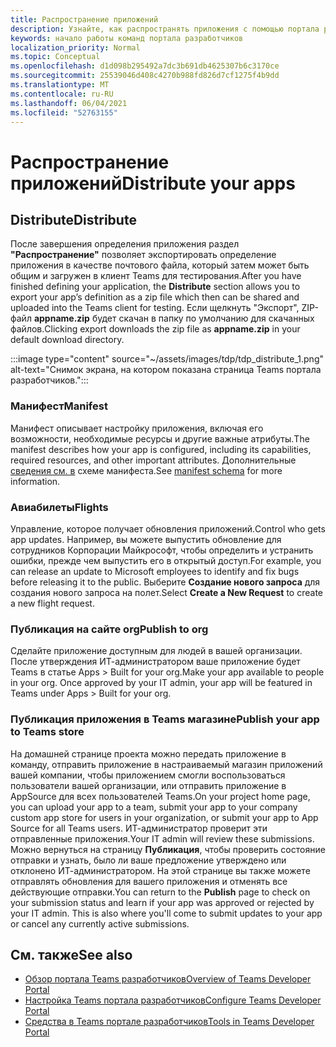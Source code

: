 ```yaml
---
title: Распространение приложений
description: Узнайте, как распространять приложения с помощью портала разработчиков для Microsoft Teams.
keywords: начало работы команд портала разработчиков
localization_priority: Normal
ms.topic: Conceptual
ms.openlocfilehash: d1d098b295492a7dc3b691db4625307b6c3170ce
ms.sourcegitcommit: 25539046d408c4270b988fd826d7cf1275f4b9dd
ms.translationtype: MT
ms.contentlocale: ru-RU
ms.lasthandoff: 06/04/2021
ms.locfileid: "52763155"
---
```

# <a name="distribute-your-apps"></a><span data-ttu-id="ac0f4-104">Распространение приложений</span><span class="sxs-lookup"><span data-stu-id="ac0f4-104">Distribute your apps</span></span>

## <a name="distribute"></a><span data-ttu-id="ac0f4-105">Distribute</span><span class="sxs-lookup"><span data-stu-id="ac0f4-105">Distribute</span></span>

<span data-ttu-id="ac0f4-106">После завершения определения приложения раздел **"Распространение"** позволяет экспортировать определение приложения в качестве почтового файла, который затем может быть общим и загружен в клиент Teams для тестирования.</span><span class="sxs-lookup"><span data-stu-id="ac0f4-106">After you have finished defining your application, the **Distribute** section allows you to export your app’s definition as a zip file which then can be shared and uploaded into the Teams client for testing.</span></span> <span data-ttu-id="ac0f4-107">Если щелкнуть "Экспорт", ZIP-файл **appname.zip** будет скачан в папку по умолчанию для скачанных файлов.</span><span class="sxs-lookup"><span data-stu-id="ac0f4-107">Clicking export downloads the zip file as **appname.zip** in your default download directory.</span></span>

:::image type="content" source="~/assets/images/tdp/tdp_distribute_1.png" alt-text="Снимок экрана, на котором показана страница Teams портала разработчиков.":::

### <a name="manifest"></a><span data-ttu-id="ac0f4-109">Манифест</span><span class="sxs-lookup"><span data-stu-id="ac0f4-109">Manifest</span></span>

<span data-ttu-id="ac0f4-110">Манифест описывает настройку приложения, включая его возможности, необходимые ресурсы и другие важные атрибуты.</span><span class="sxs-lookup"><span data-stu-id="ac0f4-110">The manifest describes how your app is configured, including its capabilities, required resources, and other important attributes.</span></span> <span data-ttu-id="ac0f4-111">Дополнительные [сведения см. в](~/resources/schema/manifest-schema.md) схеме манифеста.</span><span class="sxs-lookup"><span data-stu-id="ac0f4-111">See [manifest schema](~/resources/schema/manifest-schema.md) for more information.</span></span>

### <a name="flights"></a><span data-ttu-id="ac0f4-112">Авиабилеты</span><span class="sxs-lookup"><span data-stu-id="ac0f4-112">Flights</span></span>

<span data-ttu-id="ac0f4-113">Управление, которое получает обновления приложений.</span><span class="sxs-lookup"><span data-stu-id="ac0f4-113">Control who gets app updates.</span></span> <span data-ttu-id="ac0f4-114">Например, вы можете выпустить обновление для сотрудников Корпорации Майкрософт, чтобы определить и устранить ошибки, прежде чем выпустить его в открытый доступ.</span><span class="sxs-lookup"><span data-stu-id="ac0f4-114">For example, you can release an update to Microsoft employees to identify and fix bugs before releasing it to the public.</span></span> <span data-ttu-id="ac0f4-115">Выберите **Создание нового запроса** для создания нового запроса на полет.</span><span class="sxs-lookup"><span data-stu-id="ac0f4-115">Select **Create a New Request** to create a new flight request.</span></span>

### <a name="publish-to-org"></a><span data-ttu-id="ac0f4-116">Публикация на сайте org</span><span class="sxs-lookup"><span data-stu-id="ac0f4-116">Publish to org</span></span>

<span data-ttu-id="ac0f4-117">Сделайте приложение доступным для людей в вашей организации. После утверждения ИТ-администратором ваше приложение будет Teams в статье Apps > Built for your org.</span><span class="sxs-lookup"><span data-stu-id="ac0f4-117">Make your app available to people in your org. Once approved by your IT admin, your app will be featured in Teams under Apps > Built for your org.</span></span>

### <a name="publish-your-app-to-teams-store"></a><span data-ttu-id="ac0f4-118">Публикация приложения в Teams магазине</span><span class="sxs-lookup"><span data-stu-id="ac0f4-118">Publish your app to Teams store</span></span>

<span data-ttu-id="ac0f4-119">На домашней странице проекта можно передать приложение в команду, отправить приложение в настраиваемый магазин приложений вашей компании, чтобы приложением смогли воспользоваться пользователи вашей организации, или отправить приложение в AppSource для всех пользователей Teams.</span><span class="sxs-lookup"><span data-stu-id="ac0f4-119">On your project home page, you can upload your app to a team, submit your app to your company custom app store for users in your organization, or submit your app to App Source for all Teams users.</span></span> <span data-ttu-id="ac0f4-120">ИТ-администратор проверит эти отправленные приложения.</span><span class="sxs-lookup"><span data-stu-id="ac0f4-120">Your IT admin will review these submissions.</span></span> <span data-ttu-id="ac0f4-121">Можно вернуться на страницу **Публикация**, чтобы проверить состояние отправки и узнать, было ли ваше предложение утверждено или отклонено ИТ-администратором. На этой странице вы также можете отправлять обновления для вашего приложения и отменять все действующие отправки.</span><span class="sxs-lookup"><span data-stu-id="ac0f4-121">You can return to the **Publish** page to check on your submission status and learn if your app was approved or rejected by your IT admin. This is also where you'll come to submit updates to your app or cancel any currently active submissions.</span></span>

## <a name="see-also"></a><span data-ttu-id="ac0f4-122">См. также</span><span class="sxs-lookup"><span data-stu-id="ac0f4-122">See also</span></span>

* [<span data-ttu-id="ac0f4-123">Обзор портала Teams разработчиков</span><span class="sxs-lookup"><span data-stu-id="ac0f4-123">Overview of Teams Developer Portal</span></span>](~/concepts/build-and-test/teams-developer-portal.md)
* [<span data-ttu-id="ac0f4-124">Настройка Teams портала разработчиков</span><span class="sxs-lookup"><span data-stu-id="ac0f4-124">Configure Teams Developer Portal</span></span>](~/concepts/tdp-configuration.md)
* [<span data-ttu-id="ac0f4-125">Средства в Teams портале разработчиков</span><span class="sxs-lookup"><span data-stu-id="ac0f4-125">Tools in Teams Developer Portal</span></span>](~/concepts/tdp-tools.md)